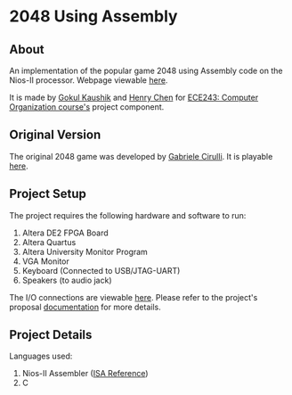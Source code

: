 
# 2048 Using Assembly

## About

An implementation of the popular game 2048 using Assembly code on the Nios-II processor. Webpage viewable [here](http://kaushikg94.github.io/Nios-2-Assembly-2048-game/).

It is made by [Gokul Kaushik](https://github.com/kaushikg94) and [Henry Chen](https://github.com/Nothingtop) for  [ECE243: Computer Organization course's](http://www.eecg.toronto.edu/~enright/teaching/ece243S/notes/) project component.

## Original Version

The original 2048 game was developed by [Gabriele Cirulli](<http://gabrielecirulli.com>). It is playable [here](<http://gabrielecirulli.github.io/2048/>).

## Project Setup

The project requires the following hardware and software to run: 

1. Altera DE2 FPGA Board
2. Altera Quartus
3. Altera University Monitor Program
5. VGA Monitor
6. Keyboard (Connected to USB/JTAG-UART)
7. Speakers (to audio jack)

The I/O connections are viewable [here](Documents/io_visualization.jpg). Please refer to the project's proposal [documentation](https://github.com/kaushikg94/Nios-2-Assembly-2048-game/blob/master/Documents/ProjectProposalForm.docx) for more details.


## Project Details

Languages used: 

1. Nios-II Assembler ([ISA Reference](https://www.altera.com/en_US/pdfs/literature/hb/nios2/n2cpu_nii51017.pdf))
2. C
